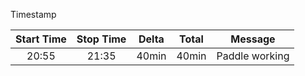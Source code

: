 Timestamp

| Start Time | Stop Time | Delta | Total | Message | 
| :---: | :---: | :---: | :---: | :---: |
| 20:55 | 21:35 | 40min | 40min | Paddle working
